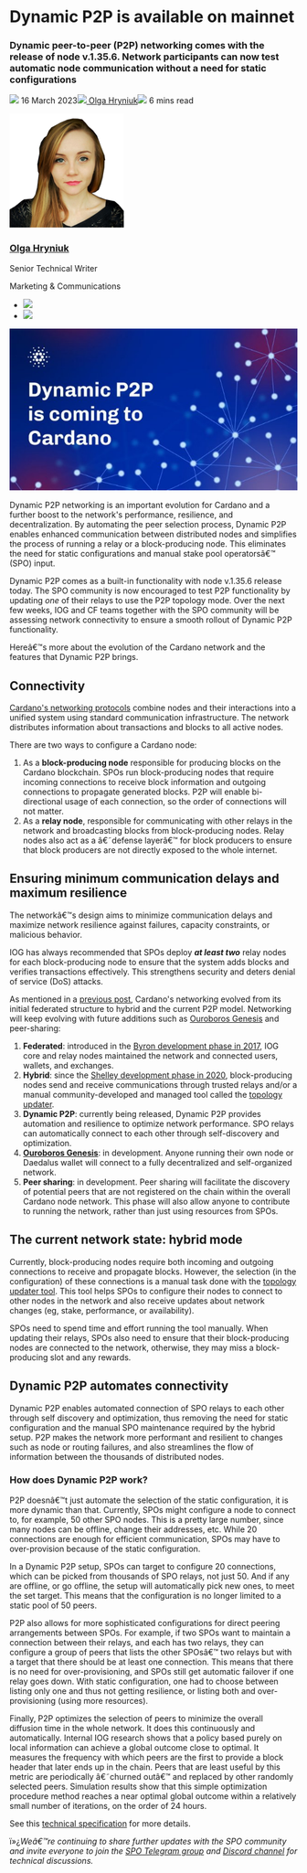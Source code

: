 # Dynamic P2P is available on mainnet
### **Dynamic peer-to-peer (P2P) networking comes with the release of node v.1.35.6. Network participants can now test automatic node communication without a need for static configurations**
![](img/2023-03-16-dynamic-p2p-is-coming-to-cardano.002.png) 16 March 2023![](img/2023-03-16-dynamic-p2p-is-coming-to-cardano.002.png)[ Olga Hryniuk](/en/blog/authors/olga-hryniuk/page-1/)![](img/2023-03-16-dynamic-p2p-is-coming-to-cardano.003.png) 6 mins read

![Olga Hryniuk](img/2023-03-16-dynamic-p2p-is-coming-to-cardano.004.png)[](/en/blog/authors/olga-hryniuk/page-1/)
### [**Olga Hryniuk**](/en/blog/authors/olga-hryniuk/page-1/)
Senior Technical Writer

Marketing & Communications

- ![](img/2023-03-16-dynamic-p2p-is-coming-to-cardano.005.png)[](https://www.linkedin.com/in/olga-hryniuk-1094a3160/ "LinkedIn")
- ![](img/2023-03-16-dynamic-p2p-is-coming-to-cardano.006.png)[](https://github.com/olgahryniuk "GitHub")

![Dynamic P2P is available on mainnet](img/2023-03-16-dynamic-p2p-is-coming-to-cardano.007.jpeg)

Dynamic P2P networking is an important evolution for Cardano and a further boost to the network's performance, resilience, and decentralization. By automating the peer selection process, Dynamic P2P enables enhanced communication between distributed nodes and simplifies the process of running a relay or a block-producing node. This eliminates the need for static configurations and manual stake pool operatorsâ€™ (SPO) input. 

Dynamic P2P comes as a built-in functionality with node v.1.35.6 release today. The SPO community is now encouraged to test P2P functionality by updating *one* of their relays to use the P2P topology mode. Over the next few weeks, IOG and CF teams together with the SPO community will be assessing network connectivity to ensure a smooth rollout of Dynamic P2P functionality. 

Hereâ€™s more about the evolution of the Cardano network and the features that Dynamic P2P brings.
## **Connectivity**
[Cardano's networking protocols](https://iohk.io/en/blog/posts/2021/04/06/boosting-network-decentralization-with-p2p/) combine nodes and their interactions into a unified system using standard communication infrastructure. The network distributes information about transactions and blocks to all active nodes.

There are two ways to configure a Cardano node:

1. As a **block-producing node** responsible for producing blocks on the Cardano blockchain. SPOs run block-producing nodes that require incoming connections to receive block information and outgoing connections to propagate generated blocks. P2P will enable bi-directional usage of each connection, so the order of connections will not matter.
1. As a **relay node**, responsible for communicating with other relays in the network and broadcasting blocks from block-producing nodes. Relay nodes also act as a â€˜defense layerâ€™ for block producers to ensure that block producers are not directly exposed to the whole internet.
## **Ensuring minimum communication delays and maximum resilience**
The networkâ€™s design aims to minimize communication delays and maximize network resilience against failures, capacity constraints, or malicious behavior.

IOG has always recommended that SPOs deploy ***at least two*** relay nodes for each block-producing node to ensure that the system adds blocks and verifies transactions effectively. This strengthens security and deters denial of service (DoS) attacks.

As mentioned in a [previous post](https://iohk.io/en/blog/posts/2021/05/11/cardano-decentralization-continues/), Cardano's networking evolved from its initial federated structure to hybrid and the current P2P model. Networking will keep evolving with future additions such as [Ouroboros Genesis](https://iohk.io/en/blog/posts/2023/02/09/ouroboros-genesis-enhanced-security-in-a-dynamic-environment/) and peer-sharing:

1. **Federated**: introduced in the [Byron development phase in 2017](https://www.essentialcardano.io/article/what-iog-has-delivered-for-cardano-byron-the-foundation-of-cardano), IOG core and relay nodes maintained the network and connected users, wallets, and exchanges.
1. **Hybrid**: since the [Shelley development phase in 2020](https://www.essentialcardano.io/article/what-iog-has-delivered-for-cardano-shelley-decentralizing-the-blockchain), block-producing nodes send and receive communications through trusted relays and/or a manual community-developed and managed tool called the [topology updater](https://github.com/cardano-community/guild-operators/blob/alpha/docs/Scripts/topologyupdater.md).
1. **Dynamic P2P**: currently being released, Dynamic P2P provides automation and resilience to optimize network performance. SPO relays can automatically connect to each other through self-discovery and optimization.
1. [**Ouroboros Genesis**](https://iohk.io/en/blog/posts/2023/02/09/ouroboros-genesis-enhanced-security-in-a-dynamic-environment/): in development. Anyone running their own node or Daedalus wallet will connect to a fully decentralized and self-organized network.
1. **Peer sharing**: in development. Peer sharing will facilitate the discovery of potential peers that are not registered on the chain within the overall Cardano node network. This phase will also allow anyone to contribute to running the network, rather than just using resources from SPOs.
## **The current network state: hybrid mode**
Currently, block-producing nodes require both incoming and outgoing connections to receive and propagate blocks. However, the selection (in the configuration) of these connections is a manual task done with the [topology updater tool](https://github.com/cardano-community/guild-operators/blob/alpha/docs/Scripts/topologyupdater.md). This tool helps SPOs to configure their nodes to connect to other nodes in the network and also receive updates about network changes (eg, stake, performance, or availability).

SPOs need to spend time and effort running the tool manually. When updating their relays, SPOs also need to ensure that their block-producing nodes are connected to the network, otherwise, they may miss a block-producing slot and any rewards.
## **Dynamic P2P automates connectivity**
Dynamic P2P enables automated connection of SPO relays to each other through self discovery and optimization, thus removing the need for static configuration and the manual SPO maintenance required by the hybrid setup. P2P makes the network more performant and resilient to changes such as node or routing failures, and also streamlines the flow of information between the thousands of distributed nodes.
### **How does Dynamic P2P work?**
P2P doesnâ€™t just automate the selection of the static configuration, it is more dynamic than that. Currently, SPOs might configure a node to connect to, for example, 50 other SPO nodes. This is a pretty large number, since many nodes can be offline, change their addresses, etc. While 20 connections are enough for efficient communication, SPOs may have to over-provision because of the static configuration.

In a Dynamic P2P setup, SPOs can target to configure 20 connections, which can be picked from thousands of SPO relays, not just 50. And if any are offline, or go offline, the setup will automatically pick new ones, to meet the set target. This means that the configuration is no longer limited to a static pool of 50 peers.

P2P also allows for more sophisticated configurations for direct peering arrangements between SPOs. For example, if two SPOs want to maintain a connection between their relays, and each has two relays, they can configure a group of peers that lists the other SPOsâ€™ two relays but with a target that there should be at least one connection. This means that there is no need for over-provisioning, and SPOs still get automatic failover if one relay goes down. With static configuration, one had to choose between listing only one and thus not getting resilience, or listing both and over-provisioning (using more resources).

Finally, P2P optimizes the selection of peers to minimize the overall diffusion time in the whole network. It does this continuously and automatically. Internal IOG research shows that a policy based purely on local information can achieve a global outcome close to optimal. It measures the frequency with which peers are the first to provide a block header that later ends up in the chain. Peers that are least useful by this metric are periodically â€˜churned outâ€™ and replaced by other randomly selected peers. Simulation results show that this simple optimization procedure method reaches a near optimal global outcome within a relatively small number of iterations, on the order of 24 hours.

See this [technical specification](https://input-output-hk.github.io/ouroboros-network/pdfs/network-spec/network-spec.pdf) for more details.

ï»¿*Weâ€™re continuing to share further updates with the SPO community and invite everyone to join the [SPO Telegram group](https://t.me/SPOannouncements) and [Discord channel](https://discord.com/invite/inputoutput) for technical discussions.*
